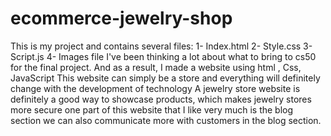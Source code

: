 # ecommerce-jewelry-shop
This is my project and contains several files: 1- Index.html 2- Style.css 3- Script.js 4- Images file I've been thinking a lot about what to bring to cs50 for the final project. And as a result, I made a website using html , Css, JavaScript This website can simply be a store and everything will definitely change with the development of technology A jewelry store website is definitely a good way to showcase products, which makes jewelry stores more secure one part of this website that I like very much is the blog section we can also communicate more with customers in the blog section.

